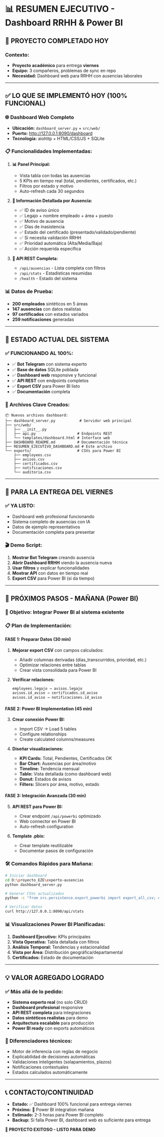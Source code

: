 # 📊 RESUMEN EJECUTIVO - Dashboard RRHH & Power BI

## 🎯 **PROYECTO COMPLETADO HOY**

### **Contexto:**
- **Proyecto académico** para entrega **viernes**
- **Equipo:** 3 compañeros, problemas de sync en repo
- **Necesidad:** Dashboard web para RRHH con ausencias laborales

---

## ✅ **LO QUE SE IMPLEMENTÓ HOY (100% FUNCIONAL)**

### **🌐 Dashboard Web Completo**
- **Ubicación:** `dashboard_server.py` + `src/web/`
- **Puerto:** http://127.0.0.1:8090/dashboard
- **Tecnología:** aiohttp + HTML/CSS/JS + SQLite

### **📋 Funcionalidades Implementadas:**

1. **📊 Panel Principal:**
   - Vista tabla con todas las ausencias
   - 5 KPIs en tiempo real (total, pendientes, certificados, etc.)
   - Filtros por estado y motivo
   - Auto-refresh cada 30 segundos

2. **📄 Información Detallada por Ausencia:**
   - ✅ ID de aviso único
   - ✅ Legajo + nombre empleado + área + puesto
   - ✅ Motivo de ausencia
   - ✅ Días de inasistencia
   - ✅ Estado del certificado (presentado/validado/pendiente)
   - ✅ Si necesita validación RRHH
   - ✅ Prioridad automática (Alta/Media/Baja)
   - ✅ Acción requerida específica

3. **🔧 API REST Completa:**
   - `/api/ausencias` - Lista completa con filtros
   - `/api/stats` - Estadísticas resumidas
   - `/health` - Estado del sistema

### **📊 Datos de Prueba:**
- **200 empleados** sintéticos en 5 áreas
- **147 ausencias** con datos realistas
- **97 certificados** con estados variados
- **259 notificaciones** generadas

---

## 🚀 **ESTADO ACTUAL DEL SISTEMA**

### **✅ FUNCIONANDO AL 100%:**
- ✅ **Bot Telegram** con sistema experto
- ✅ **Base de datos** SQLite poblada
- ✅ **Dashboard web** responsive y funcional
- ✅ **API REST** con endpoints completos
- ✅ **Export CSV** para Power BI listo
- ✅ **Documentación** completa

### **📁 Archivos Clave Creados:**
```
📦 Nuevos archivos dashboard:
├── dashboard_server.py           # Servidor web principal
├── src/web/
│   ├── __init__.py
│   ├── api.py                   # Endpoints REST
│   └── templates/dashboard.html # Interface web
├── DASHBOARD_README.md          # Documentación técnica
├── RESUMEN_EJECUTIVO_DASHBOARD.md # Este archivo
└── exports/                     # CSVs para Power BI
    ├── employees.csv
    ├── avisos.csv
    ├── certificados.csv
    ├── notificaciones.csv
    └── auditoria.csv
```

---

## 🎯 **PARA LA ENTREGA DEL VIERNES**

### **✅ YA LISTO:**
- Dashboard web profesional funcionando
- Sistema completo de ausencias con IA
- Datos de ejemplo representativos
- Documentación completa para presentar

### **🎬 Demo Script:**
1. **Mostrar Bot Telegram** creando ausencia
2. **Abrir Dashboard RRHH** viendo la ausencia nueva
3. **Usar filtros** y explicar funcionalidades
4. **Mostrar API** con datos en tiempo real
5. **Export CSV** para Power BI (si da tiempo)

---

## 🔄 **PRÓXIMOS PASOS - MAÑANA (Power BI)**

### **🎯 Objetivo:** Integrar Power BI al sistema existente

### **📋 Plan de Implementación:**

#### **FASE 1: Preparar Datos (30 min)**
1. **Mejorar export CSV** con campos calculados:
   - Añadir columnas derivadas (días_transcurridos, prioridad, etc.)
   - Optimizar relaciones entre tablas
   - Crear vista consolidada para Power BI

2. **Verificar relaciones:**
   ```sql
   employees.legajo → avisos.legajo
   avisos.id_aviso → certificados.id_aviso  
   avisos.id_aviso → notificaciones.id_aviso
   ```

#### **FASE 2: Power BI Implementation (45 min)**
3. **Crear conexión Power BI:**
   - Import CSV → Load 5 tables
   - Configure relationships
   - Create calculated columns/measures

4. **Diseñar visualizaciones:**
   - **KPI Cards:** Total, Pendientes, Certificados OK
   - **Bar Chart:** Ausencias por área/motivo
   - **Timeline:** Tendencia mensual
   - **Table:** Vista detallada (como dashboard web)
   - **Donut:** Estados de avisos
   - **Filters:** Slicers por área, motivo, estado

#### **FASE 3: Integración Avanzada (30 min)**
5. **API REST para Power BI:**
   - Crear endpoint `/api/powerbi` optimizado
   - Web connector en Power BI
   - Auto-refresh configuration

6. **Template .pbix:**
   - Crear template reutilizable
   - Documentar pasos de configuración

### **🛠️ Comandos Rápidos para Mañana:**
```bash
# Iniciar dashboard
cd D:\proyecto_EZE\experto-ausencias
python dashboard_server.py

# Generar CSVs actualizados
python -c "from src.persistence.export_powerbi import export_all_csv; export_all_csv()"

# Verificar datos
curl http://127.0.0.1:8090/api/stats
```

### **📊 Visualizaciones Power BI Planificadas:**
1. **Dashboard Ejecutivo:** KPIs principales
2. **Vista Operativa:** Tabla detallada con filtros
3. **Análisis Temporal:** Tendencias y estacionalidad
4. **Vista por Área:** Distribución geográfica/departamental
5. **Certificados:** Estado de documentación

---

## 💡 **VALOR AGREGADO LOGRADO**

### **✅ Más allá de lo pedido:**
- **Sistema experto real** (no solo CRUD)
- **Dashboard profesional** responsive
- **API REST completa** para integraciones
- **Datos sintéticos realistas** para demo
- **Arquitectura escalable** para producción
- **Power BI ready** con exports automáticos

### **🎯 Diferenciadores técnicos:**
- Motor de inferencia con reglas de negocio
- Explicabilidad de decisiones automáticas
- Validaciones inteligentes (solapamientos, plazos)
- Notificaciones contextuales
- Estados calculados automáticamente

---

## 📞 **CONTACTO/CONTINUIDAD**

- **Estado:** ✅ Dashboard 100% funcional para entrega viernes
- **Próximo:** 🔄 Power BI integration mañana
- **Estimado:** 2-3 horas para Power BI completo
- **Backup:** Si falla Power BI, dashboard web es suficiente para entrega

**🚀 PROYECTO EXITOSO - LISTO PARA DEMO**
